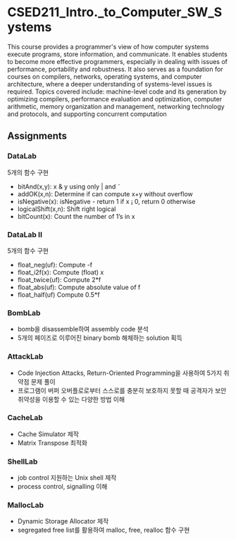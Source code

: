 # CSED211_Intro._to_Computer_SW_Systems
This course provides a programmer's view of how computer systems execute programs, store information, and communicate.
It enables students to become more effective programmers, especially in dealing with issues of performance, portability and robustness.
It also serves as a foundation for courses on compilers, networks, operating systems, and computer architecture, where a deeper understanding of systems-level issues is required.
Topics covered include: machine-level code and its generation by optimizing compilers, performance evaluation and optimization, computer arithmetic,
memory organization and management, networking technology and protocols, and supporting concurrent computation

## Assignments
### DataLab
5개의 함수 구현
 - bitAnd(x,y): x & y using only | and ˜
 - addOK(x,n): Determine if can compute x+y without overflow
 - isNegative(x): isNegative - return 1 if x ¡ 0, return 0 otherwise
 - logicalShift(x,n): Shift right logical
 - bitCount(x): Count the number of 1’s in x

### DataLab II
5개의 함수 구현
 - float_neg(uf): Compute -f
 - float_i2f(x): Compute (float) x
 - float_twice(uf): Compute 2*f
 - float_abs(uf): Compute absolute value of f
 - float_half(uf) Compute 0.5*f

### BombLab
 - bomb을 disassemble하여 assembly code 분석
 - 5개의 페이즈로 이루어진 binary bomb 해체하는 solution 획득

### AttackLab
 - Code Injection Attacks, Return-Oriented Programming을 사용하여 5가지 취약점 문제 풀이
 - 프로그램이 버퍼 오버플로로부터 스스로를 충분히 보호하지 못할 때 공격자가 보안 취약성을 이용할 수 있는 다양한 방법 이해

### CacheLab
 - Cache Simulator 제작
 - Matrix Transpose 최적화

### ShellLab
 - job control 지원하는 Unix shell 제작
 - process control, signalling 이해

### MallocLab
 - Dynamic Storage Allocator 제작
 - segregated free list를 활용하여 malloc, free, realloc 함수 구현
 